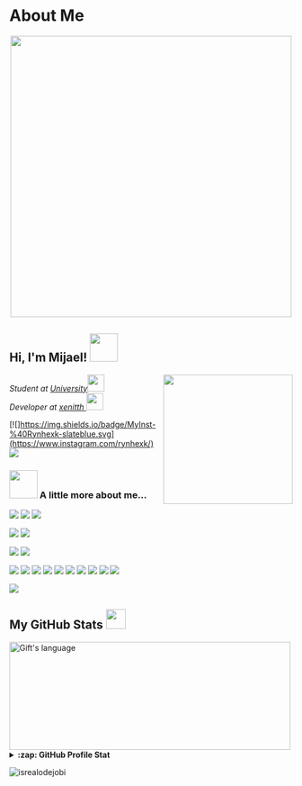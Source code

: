 # About Me
<div align="center">
  <img height="500" src="https://media.giphy.com/media/jznAgep3V1XkeXeXm3/giphy.gif"  />
</div>

###
<h2> Hi, I'm Mijael! <img src="https://media.giphy.com/media/mGcNjsfWAjY5AEZNw6/giphy.gif" width="50"></h2>
<img align='right' src="https://media.giphy.com/media/aH7XS1RNKEDEdAtLLu/giphy.gif" width="230">

<p><em>Student at <a href="https://www.senati.edu.pe/">University</a><img src="https://media.giphy.com/media/fYSnHlufseco8Fh93Z/giphy.gif" width="30"></br>Developer at <a href="https://konect.gg/xenitt"> xenitth </a><img src="https://media.giphy.com/media/WUlplcMpOCEmTGBtBW/giphy.gif" width="30"> 
</em></p>

[![]https://img.shields.io/badge/MyInst-%40Rynhexk-slateblue.svg](https://www.instagram.com/rynhexk/)
[![](https://img.shields.io/badge/MyZalo-@AikoCuteZalo-blue.svg)](https://zalo.me/0368629364)


### <img src="https://media.giphy.com/media/VgCDAzcKvsR6OM0uWg/giphy.gif" width="50"> A little more about me...  

[![](https://img.shields.io/badge/Windows-10-2376bc?style=flat-square&logo=windows&logoColor=ffffff)](https://www.microsoft.com/en-us/windows/get-windows-10)
[![](https://img.shields.io/badge/Ubuntu-20.04-E95420?style=flat-square&logo=ubuntu&logoColor=ffffff)](https://ubuntu.com/)
[![](https://img.shields.io/badge/NAS-TrueNAS_Scale-AB2B28?style=flat-square&logo=freebsd&logoColor=ffffff)](https://www.freenas.org/)

[![](https://img.shields.io/badge/Browser-Chrome-FF7139?style=flat-square&logo=googlechrome&logoColor=ffffff)](https://www.google.com/intl/vi_vn/chrome/)
[![](https://img.shields.io/badge/IDE-Visual%20Studio%20Code-007ACC?style=flat-square&logo=Visual-Studio-Code&logoColor=ffffff)](https://code.visualstudio.com/)

[![](https://img.shields.io/badge/iPhone-000?style=flat-square&logo=apple&logoColor=ffffff)](https://www.apple.com/iphone/)
[![](https://img.shields.io/badge/Android-000?style=flat-square&logo=android&logoColor=ffffff)](https://www.android.com/intl/vi_vn/)

[![](https://img.shields.io/badge/-Webpack-8dd6f9?style=flat-square&logo=webpack&logoColor=white)](https://webpack.js.org/)
[![](https://img.shields.io/badge/-Docker-2496ED?style=flat-square&logo=docker&logoColor=ffffff)](https://www.docker.com/)
[![](https://img.shields.io/badge/Typescript-007ACC?style=flat-square&logo=TypeScript&logoColor=ffffff)](https://www.typescriptlang.org/)
[![](https://img.shields.io/badge/-Python3-3776AB?style=flat-square&logo=python&logoColor=ffffff)](https://www.python.org/)
[![](https://img.shields.io/badge/-NPM-cb3837?style=flat-square&logo=npm&logoColor=white)](https://npmjs.com/)
[![](https://img.shields.io/badge/-HTML5-E34F26?style=flat-square&logo=html5&logoColor=white)](https://html.spec.whatwg.org/)
[![](https://img.shields.io/badge/-Git-f05032?style=flat-square&logo=git&logoColor=white)](https://git-scm.com/)
[![](https://img.shields.io/badge/-Linux-fcc624?style=flat-square&logo=linux&logoColor=white)](https://www.linuxfoundation.org/)
[![](https://img.shields.io/badge/-JavaScript-f7e018?style=flat-square&logo=javascript&logoColor=white)](https://www.ecma-international.org/)
[![](https://img.shields.io/badge/-Node.js-43853d?style=flat-square&logo=node.js&logoColor=ffffff)](https://nodejs.org/)

![](https://img.shields.io/badge/Adobe%20Photoshop-31A8FF?style=flat-square&logo=Adobe-Photoshop&logoColor=ffffff)
##  My GitHub Stats <img src = "https://i.pinimg.com/originals/65/c4/f4/65c4f452571be1261e9c623f7da488ac.gif" width = "35px" />

<div>
  <img align="center" src="https://github-readme-streak-stats.herokuapp.com?user=xennithh&theme=material-palenight&hide_border=&border_radius=5" alt="Gift's language" height="192px"  width="500px"/>
</div>

<details>
  <summary><b>:zap: GitHub Profile Stat</b></summary>
  <img src="https://github-readme-stats.anuraghazra1.vercel.app/api?username=Github-xennithh&show_icons=true" />xennithh


</details>

<!-- GitHub section: END -->

<!-- Profile Views -->

<p align="left"> <img src="https://github-readme-stats.vercel.app/api?username=xennithh" alt="isrealodejobi" />
</p>
<!-- THE END -->

